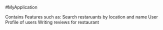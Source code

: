#MyApplication

Contains Features such as:
Search restaruants by location and name
User Profile of users
Writing reviews for restaurant
